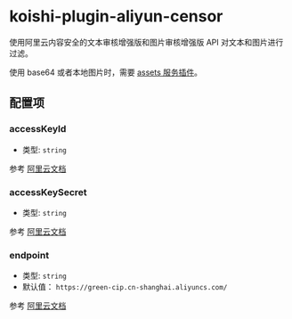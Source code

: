# koishi-plugin-aliyun-censor

使用阿里云内容安全的文本审核增强版和图片审核增强版 API 对文本和图片进行过滤。

使用 base64 或者本地图片时，需要 [assets 服务插件](https://assets.koishi.chat/)。

## 配置项

### accessKeyId

- 类型: `string`

参考 [阿里云文档](https://help.aliyun.com/document_detail/116401.html)

### accessKeySecret

- 类型: `string`

参考 [阿里云文档](https://help.aliyun.com/document_detail/116401.html)

### endpoint

- 类型: `string`
- 默认值： `https://green-cip.cn-shanghai.aliyuncs.com/`

参考 [阿里云文档](https://help.aliyun.com/document_detail/434034.html)


